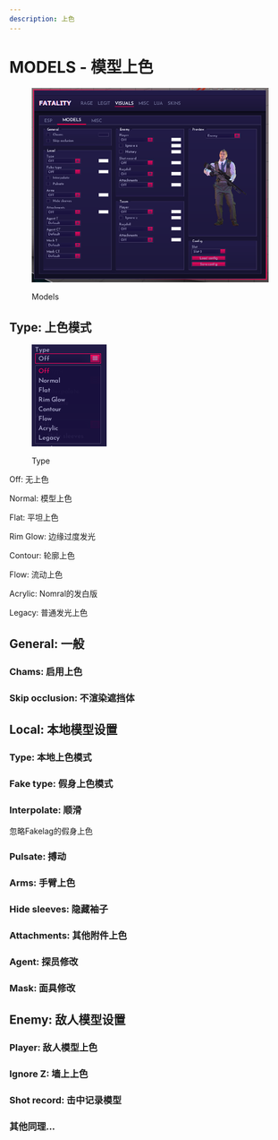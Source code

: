 ```yaml
---
description: 上色
---
```


# MODELS - 模型上色

<figure><img src="../.gitbook/assets/Models.png" alt=""><figcaption><p>Models</p></figcaption></figure>

## Type: 上色模式

<figure><img src="../.gitbook/assets/Chams Type.png" alt=""><figcaption><p>Type</p></figcaption></figure>

Off: 无上色

Normal: 模型上色

Flat: 平坦上色

Rim Glow: 边缘过度发光

Contour: 轮廓上色

Flow: 流动上色

Acrylic: Nomral的发白版

Legacy: 普通发光上色

## General: 一般

### Chams: 启用上色

### Skip occlusion: 不渲染遮挡体

## Local: 本地模型设置

### Type: 本地上色模式

### Fake type: 假身上色模式

### Interpolate: 顺滑

忽略Fakelag的假身上色

### Pulsate: 搏动

### Arms: 手臂上色

### Hide sleeves: 隐藏袖子

### Attachments: 其他附件上色

### Agent: 探员修改

### Mask: 面具修改

## Enemy: 敌人模型设置

### Player: 敌人模型上色

### Ignore Z: 墙上上色

### Shot record: 击中记录模型

### 其他同理...

